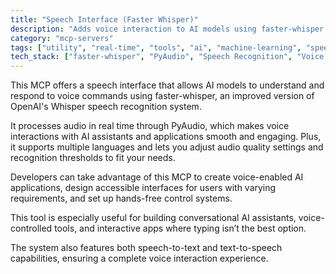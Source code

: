 ```yaml
---
title: "Speech Interface (Faster Whisper)"
description: "Adds voice interaction to AI models using faster-whisper for speech recognition and synthesis, enabling natural language voice interfaces."
category: "mcp-servers"
tags: ["utility", "real-time", "tools", "ai", "machine-learning", "speech-recognition", "voice-interaction", "accessible-interfaces"]
tech_stack: ["faster-whisper", "PyAudio", "Speech Recognition", "Voice Interfaces", "Real-time Audio Processing", "text-to-speech", "speech-to-text"]
---
```


This MCP offers a speech interface that allows AI models to understand and respond to voice commands using faster-whisper, an improved version of OpenAI's Whisper speech recognition system.

It processes audio in real time through PyAudio, which makes voice interactions with AI assistants and applications smooth and engaging. Plus, it supports multiple languages and lets you adjust audio quality settings and recognition thresholds to fit your needs.

Developers can take advantage of this MCP to create voice-enabled AI applications, design accessible interfaces for users with varying requirements, and set up hands-free control systems.

This tool is especially useful for building conversational AI assistants, voice-controlled tools, and interactive apps where typing isn’t the best option.

The system also features both speech-to-text and text-to-speech capabilities, ensuring a complete voice interaction experience.